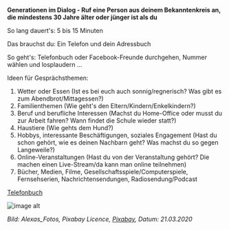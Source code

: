 **Generationen im Dialog - Ruf eine Person aus deinem Bekanntenkreis an, die mindestens 30 Jahre älter oder jünger ist als du**

So lang dauert's: 5 bis 15 Minuten

Das brauchst du: Ein Telefon und dein Adressbuch

So geht's: Telefonbuch oder Facebook-Freunde durchgehen, Nummer wählen und losplaudern ...

Ideen für Gesprächsthemen: 
1. Wetter oder Essen (Ist es bei euch auch sonnig/regnerisch? Was gibt es zum Abendbrot/Mittagessen?)
1. Familienthemen (Wie geht's den Eltern/Kindern/Enkelkindern?)
1. Beruf und berufliche Interessen (Machst du Home-Office oder musst du zur Arbeit fahren? Wann findet die Schule wieder statt?)
1. Haustiere (Wie gehts dem Hund?)
1. Hobbys, interessante Beschäftigungen, soziales Engagement (Hast du schon gehört, wie es deinen Nachbarn geht? Was machst du so gegen Langeweile?)
1. Online-Veranstaltungen (Hast du von der Veranstaltung gehört? Die machen einen Live-Stream/da kann man online teilnehmen)
1. Bücher, Medien, Filme, Gesellschaftsspiele/Computerspiele, Fernsehserien, Nachrichtensendungen, Radiosendung/Podcast

[Telefonbuch](https://www.telefonbuch.de)

![image alt](https://cdn.pixabay.com/photo/2018/08/09/10/46/phone-3594206_1280.jpg)

*Bild: Alexas_Fotos, Pixabay Licence, [Pixabay](https://pixabay.com/photos/phone-old-year-built-1955-bakelite-3594206/), Datum: 21.03.2020*


